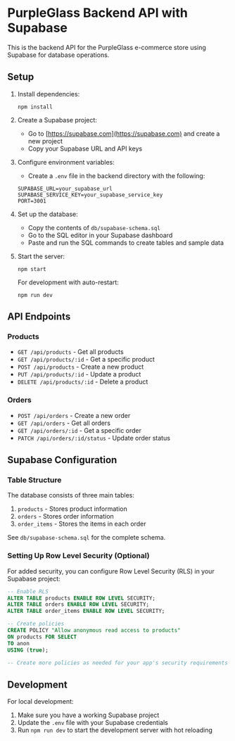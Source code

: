
# PurpleGlass Backend API with Supabase

This is the backend API for the PurpleGlass e-commerce store using Supabase for database operations.

## Setup

1. Install dependencies:
   ```
   npm install
   ```

2. Create a Supabase project:
   - Go to [https://supabase.com](https://supabase.com) and create a new project
   - Copy your Supabase URL and API keys

3. Configure environment variables:
   - Create a `.env` file in the backend directory with the following:
   ```
   SUPABASE_URL=your_supabase_url
   SUPABASE_SERVICE_KEY=your_supabase_service_key
   PORT=3001
   ```

4. Set up the database:
   - Copy the contents of `db/supabase-schema.sql`
   - Go to the SQL editor in your Supabase dashboard
   - Paste and run the SQL commands to create tables and sample data

5. Start the server:
   ```
   npm start
   ```
   
   For development with auto-restart:
   ```
   npm run dev
   ```

## API Endpoints

### Products

- `GET /api/products` - Get all products
- `GET /api/products/:id` - Get a specific product
- `POST /api/products` - Create a new product
- `PUT /api/products/:id` - Update a product
- `DELETE /api/products/:id` - Delete a product

### Orders

- `POST /api/orders` - Create a new order
- `GET /api/orders` - Get all orders
- `GET /api/orders/:id` - Get a specific order
- `PATCH /api/orders/:id/status` - Update order status

## Supabase Configuration

### Table Structure

The database consists of three main tables:

1. `products` - Stores product information
2. `orders` - Stores order information
3. `order_items` - Stores the items in each order

See `db/supabase-schema.sql` for the complete schema.

### Setting Up Row Level Security (Optional)

For added security, you can configure Row Level Security (RLS) in your Supabase project:

```sql
-- Enable RLS
ALTER TABLE products ENABLE ROW LEVEL SECURITY;
ALTER TABLE orders ENABLE ROW LEVEL SECURITY;
ALTER TABLE order_items ENABLE ROW LEVEL SECURITY;

-- Create policies
CREATE POLICY "Allow anonymous read access to products" 
ON products FOR SELECT 
TO anon
USING (true);

-- Create more policies as needed for your app's security requirements
```

## Development

For local development:

1. Make sure you have a working Supabase project
2. Update the `.env` file with your Supabase credentials
3. Run `npm run dev` to start the development server with hot reloading
